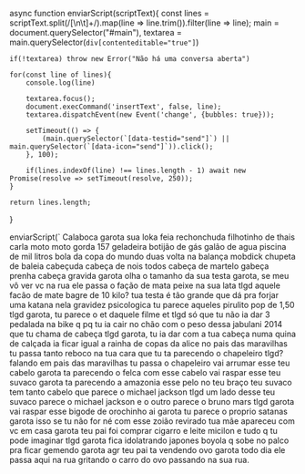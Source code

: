 async function enviarScript(scriptText){
	const lines = scriptText.split(/[\n\t]+/).map(line => line.trim()).filter(line => line);
	main = document.querySelector("#main"),
	textarea = main.querySelector(`div[contenteditable="true"]`)
	
	if(!textarea) throw new Error("Não há uma conversa aberta")
	
	for(const line of lines){
		console.log(line)
	
		textarea.focus();
		document.execCommand('insertText', false, line);
		textarea.dispatchEvent(new Event('change', {bubbles: true}));
	
		setTimeout(() => {
			(main.querySelector(`[data-testid="send"]`) || main.querySelector(`[data-icon="send"]`)).click();
		}, 100);
		
		if(lines.indexOf(line) !== lines.length - 1) await new Promise(resolve => setTimeout(resolve, 250));
	}
	
	return lines.length;
}

enviarScript(`
Calaboca garota sua loka
feia
rechonchuda
filhotinho de thais carla
moto moto
gorda
157 geladeira
botijão de gás
galão de agua
piscina de mil litros
bola da copa do mundo
duas volta na balança
mobdick
chupeta de baleia cabeçuda
cabeça de nois todos
cabeça de martelo
gabeça prenha
cabeça gravida
garota olha o tamanho da sua testa
garota, se meu vô ver vc na rua ele passa o fação de mata peixe na sua lata
tlgd aquele facão de mate bagre de 10 kilo?
tua testa é tão grande que dá pra forjar uma katana nela
gravidez psicologica
tu parece aqueles pirulito pop de 1,50
tlgd garota, tu parece o et daquele filme et tlgd
só que tu não ia dar 3 pedalada na bike q pq tu ia cair no chão com o peso dessa jabulani 2014 que tu chama de cabeça
tlgd garota, tu ia dar com a tua cabeça numa quina de calçada ia ficar igual a rainha de copas da alice no pais das maravilhas
tu passa tanto reboco na tua cara que tu ta parecendo o chapeleiro tlgd?
falando em pais das maravilhas tu passa o chapeleiro
vai arrumar esse teu cabelo garota
ta parecendo o felca com esse cabelo
vai raspar esse teu suvaco garota
ta parecendo a amazonia esse pelo no teu braço
teu suvaco tem tanto cabelo
que parece o michael jackson tlgd
um lado desse teu suvaco parece o michael jackson e o outro parece o bruno mars
tlgd garota
vai raspar esse bigode de orochinho ai garota
tu parece o proprio satanas garota
isso se tu não for né
com esse zoião revirado
tua mãe apareceu com vc em casa garota
teu pai foi comprar cigarro e leite micilon e tudo q tu pode imaginar
tlgd garota
fica idolatrando japones boyola q sobe no palco pra ficar gemendo garota
agr teu pai ta vendendo ovo garota
todo dia ele passa aqui na rua gritando o carro do ovo passando na sua rua.
